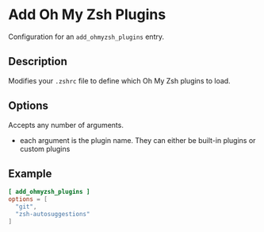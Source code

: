 # Add Oh My Zsh Plugins

Configuration for an `add_ohmyzsh_plugins` entry.

## Description

Modifies your `.zshrc` file to define which Oh My Zsh plugins to load.

## Options

Accepts any number of arguments.
- each argument is the plugin name. They can either be built-in plugins or custom plugins

## Example

```toml
[ add_ohmyzsh_plugins ]
options = [
  "git",
  "zsh-autosuggestions"
]
```
